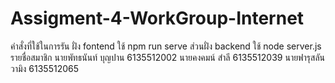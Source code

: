 # Assigment-4-WorkGroup-Internet
คำสั่งที่ใช้ในการรัน ฝั่ง fontend ใช้ npm run serve ส่วนฝั่ง backend ใช้ node server.js
รายชื่อสมาชิก
นายพัทธนันท์ บุญปาน 6135512002
นายคงคมน์ สำลี 6135512039
นายฟารุสลัน วามิง 6135512065
